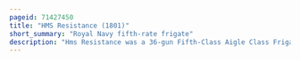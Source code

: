 ```yaml
---
pageid: 71427450
title: "HMS Resistance (1801)"
short_summary: "Royal Navy fifth-rate frigate"
description: "Hms Resistance was a 36-gun Fifth-Class Aigle Class Frigate of the Royal navy one of a Pair designed by Sir John Henslow. Resistance was sent by Captain Henry Digby in may 1801 and after a brief Service in the english Channel the Frigate left Quebec to take Care of a Convoy. While on Voyage the Resistance captured the french Privateer Elizabeth which was the last Ship captured during the french revolutionary War. At the End of the Year the Frigate returned to england with Captain Philip wodehouse replacing Digby back in the english Channel. Resistance was sailing towards the Mediterranean Sea when she was wrecked on may 31 1803. Vincent ; the Crew survived."
---
```

